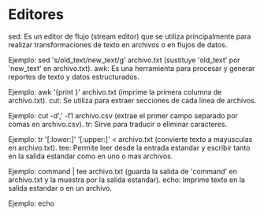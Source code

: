 # Editores
sed: Es un editor de flujo (stream editor) que se utiliza principalmente para realizar transformaciones de texto en archivos o en flujos de datos.

Ejemplo: sed 's/old_text/new_text/g' archivo.txt (sustituye 'old_text' por 'new_text' en archivo.txt).
awk: Es una herramienta para procesar y generar reportes de texto y datos estructurados.

Ejemplo: awk '{print }' archivo.txt (imprime la primera columna de archivo.txt).
cut: Se utiliza para extraer secciones de cada linea de archivos.

Ejemplo: cut -d',' -f1 archivo.csv (extrae el primer campo separado por comas en archivo.csv).
tr: Sirve para traducir o eliminar caracteres.

Ejemplo: tr '[:lower:]' '[:upper:]' < archivo.txt (convierte texto a mayusculas en archivo.txt).
tee: Permite leer desde la entrada estandar y escribir tanto en la salida estandar como en uno o mas archivos.

Ejemplo: command | tee archivo.txt (guarda la salida de 'command' en archivo.txt y la muestra por la salida estandar).
echo: Imprime texto en la salida estandar o en un archivo.

Ejemplo: echo 
